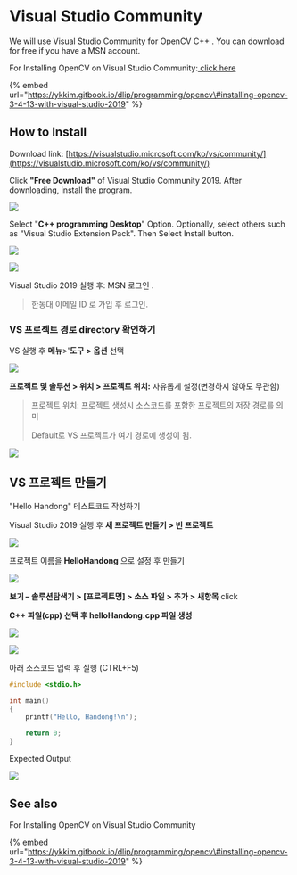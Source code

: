 # Visual Studio Community

We will use Visual Studio Community for OpenCV C++ . You can download for free if you have a MSN account.

For Installing OpenCV on Visual Studio Community:[ click here](https://ykkim.gitbook.io/dlip/programming/opencv#installing-opencv-3-4-13-with-visual-studio-2019)

{% embed url="https://ykkim.gitbook.io/dlip/programming/opencv\#installing-opencv-3-4-13-with-visual-studio-2019" %}

 

## How to Install

Download link:  [https://visualstudio.microsoft.com/ko/vs/community/](https://visualstudio.microsoft.com/ko/vs/community/)

Click **"Free Download"** of Visual Studio Community 2019. After downloading, install the program.

![](../../.gitbook/assets/image%20%2831%29.png)

Select "**C++ programming Desktop**" Option.  Optionally,  select others such as "Visual Studio Extension Pack". Then Select  Install button.

![](../../.gitbook/assets/image%20%2827%29.png)

![](../../.gitbook/assets/image%20%2840%29.png)

Visual Studio 2019 실행 후:  MSN 로그인 . 

> 한동대 이메일 ID 로 가입 후 로그인.



### VS 프로젝트 경로 directory  확인하기

VS 실행 후  **메뉴**&gt;'**도구 &gt; 옵션**  선택

![](../../.gitbook/assets/image%20%2838%29.png)



**프로젝트 및 솔루션 &gt; 위치 &gt; 프로젝트 위치:**  자유롭게 설정\(변경하지 않아도 무관함\)

> 프로젝트 위치: 프로젝트 생성시 소스코드를 포함한 프로젝트의 저장 경로를 의미
>
> Default로 VS 프로젝트가 여기 경로에 생성이 됨.

![](../../.gitbook/assets/image%20%2816%29%20%281%29.png)



## VS 프로젝트 만들기

"Hello Handong" 테스트코드 작성하기



Visual Studio 2019 실행 후 **새 프로젝트 만들기 &gt; 빈 프로젝트**

![](../../.gitbook/assets/image%20%2864%29.png)

프로젝트 이름을  **HelloHandong** 으로 설정 후 만들기 

![](../../.gitbook/assets/image%20%2863%29.png)

**보기 – 솔루션탐색기 &gt;  \[프로젝트명\] &gt;  소스 파일 &gt;  추가 &gt;  새항목**   click

**C++ 파일\(cpp\) 선택 후  helloHandong.cpp 파일 생성**

![](../../.gitbook/assets/image%20%2873%29.png)

![](../../.gitbook/assets/image%20%2870%29.png)

아래 소스코드 입력 후 실행 \(CTRL+F5\)

```cpp
#include <stdio.h>

int main()
{
    printf("Hello, Handong!\n");

    return 0;
}
```

Expected Output

![](../../.gitbook/assets/image%20%2871%29.png)



## See also

For Installing OpenCV on Visual Studio Community

{% embed url="https://ykkim.gitbook.io/dlip/programming/opencv\#installing-opencv-3-4-13-with-visual-studio-2019" %}



